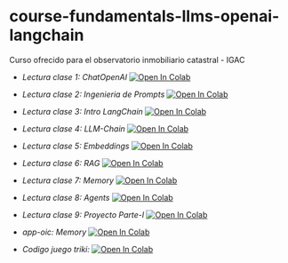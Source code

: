 # course-fundamentals-llms-openai-langchain
Curso ofrecido para el observatorio inmobiliario catastral - IGAC

- _Lectura clase 1: ChatOpenAI_ [![Open In Colab](https://colab.research.google.com/assets/colab-badge.svg)](https://colab.research.google.com/github/lacamposm/course-fundamentals-llms-openai-langchain/blob/main/Clase_01_Fundamentos_LLMs.ipynb)

- _Lectura clase 2: Ingenieria de Prompts_ [![Open In Colab](https://colab.research.google.com/assets/colab-badge.svg)](https://colab.research.google.com/github/lacamposm/course-fundamentals-llms-openai-langchain/blob/main/Clase_02_Prompt_Engineering.ipynb)

- _Lectura clase 3: Intro LangChain_ [![Open In Colab](https://colab.research.google.com/assets/colab-badge.svg)](https://colab.research.google.com/github/lacamposm/course-fundamentals-llms-openai-langchain/blob/main/Clase_03_Introduccion_Langchain.ipynb)

- _Lectura clase 4: LLM-Chain_ [![Open In Colab](https://colab.research.google.com/assets/colab-badge.svg)](https://colab.research.google.com/github/lacamposm/course-fundamentals-llms-openai-langchain/blob/main/Clase_04_LLM-Chain.ipynb)

- _Lectura clase 5: Embeddings_ [![Open In Colab](https://colab.research.google.com/assets/colab-badge.svg)](https://colab.research.google.com/github/lacamposm/course-fundamentals-llms-openai-langchain/blob/main/Clase_05_OpenAI_Embeddings.ipynb)

- _Lectura clase 6: RAG_ [![Open In Colab](https://colab.research.google.com/assets/colab-badge.svg)](https://colab.research.google.com/github/lacamposm/course-fundamentals-llms-openai-langchain/blob/main/Clase_06_retrieval_and_rag.ipynb)

- _Lectura clase 7: Memory_ [![Open In Colab](https://colab.research.google.com/assets/colab-badge.svg)](https://colab.research.google.com/github/lacamposm/course-fundamentals-llms-openai-langchain/blob/main/Clase_07_memory_chatbot.ipynb)

- _Lectura clase 8: Agents_ [![Open In Colab](https://colab.research.google.com/assets/colab-badge.svg)](https://colab.research.google.com/github/lacamposm/course-fundamentals-llms-openai-langchain/blob/main/Clase_08_agents.ipynb)

- _Lectura clase 9: Proyecto Parte-I_ [![Open In Colab](https://colab.research.google.com/assets/colab-badge.svg)](https://colab.research.google.com/github/lacamposm/course-fundamentals-llms-openai-langchain/blob/main/Clase_09_proyecto_parte1.ipynb)

- _app-oic: Memory_ [![Open In Colab](https://colab.research.google.com/assets/colab-badge.svg)](https://colab.research.google.com/github/lacamposm/course-fundamentals-llms-openai-langchain/blob/main/app.ipynb)

- _Codigo juego triki:_ [![Open In Colab](https://colab.research.google.com/assets/colab-badge.svg)](https://colab.research.google.com/github/lacamposm/course-fundamentals-llms-openai-langchain/blob/main/juego_triki.ipynb)
